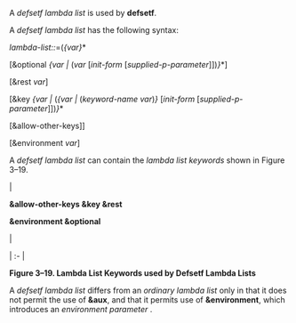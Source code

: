  



A *defsetf lambda list* is used by **defsetf**. 



A *defsetf lambda list* has the following syntax: 



*lambda-list::*=(*\{var\}*\* 



[&amp;optional *\{var |* (*var* [*init-form* [*supplied-p-parameter*]])*\}*\*] 



[&amp;rest *var*] 



[&amp;key *\{var |* (*\{var |* (*keyword-name var*)*\}* [*init-form* [*supplied-p-parameter*]])*\}*\* 



[&amp;allow-other-keys]] 



[&amp;environment *var*] 



A *defsetf lambda list* can contain the *lambda list keywords* shown in Figure 3–19. 



|<p>**&amp;allow-other-keys &amp;key &amp;rest** </p><p>**&amp;environment &amp;optional**</p>|

| :- |





**Figure 3–19. Lambda List Keywords used by Defsetf Lambda Lists** 



A *defsetf lambda list* differs from an *ordinary lambda list* only in that it does not permit the use of **&amp;aux**, and that it permits use of **&amp;environment**, which introduces an *environment parameter* . 



